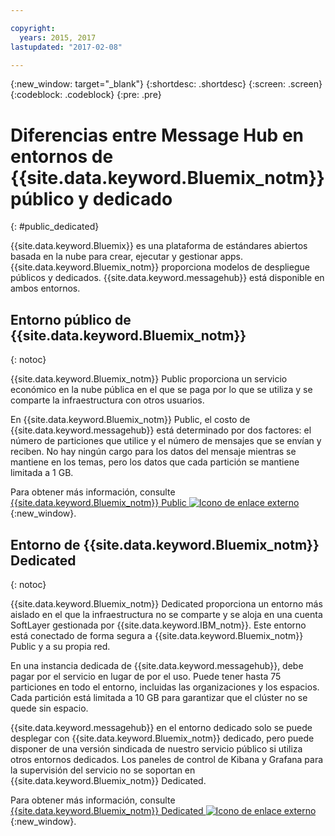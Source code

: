 ```yaml
---

copyright:
  years: 2015, 2017
lastupdated: "2017-02-08"

---
```


{:new_window: target="_blank"}
{:shortdesc: .shortdesc}
{:screen: .screen}
{:codeblock: .codeblock}
{:pre: .pre}

# Diferencias entre Message Hub en entornos de {{site.data.keyword.Bluemix_notm}} público y dedicado
{: #public_dedicated}

{{site.data.keyword.Bluemix}} es una plataforma de estándares abiertos basada en la nube para crear, ejecutar y gestionar apps. {{site.data.keyword.Bluemix_notm}} proporciona modelos de despliegue públicos y dedicados. {{site.data.keyword.messagehub}} está disponible en ambos entornos.

## Entorno público de {{site.data.keyword.Bluemix_notm}}
{: notoc}

{{site.data.keyword.Bluemix_notm}} Public proporciona un servicio económico en la nube pública en el que se paga por lo que se utiliza y se comparte la infraestructura con otros usuarios.

En {{site.data.keyword.Bluemix_notm}} Public, el costo de {{site.data.keyword.messagehub}} está determinado por dos factores: el número de particiones que utilice y el número de mensajes que se envían y reciben. No hay ningún cargo para los datos del mensaje mientras se mantiene en los temas, pero los datos que cada partición se mantiene limitada a 1 GB.

Para obtener más información, consulte [{{site.data.keyword.Bluemix_notm}} Public ![Icono de enlace externo](../../icons/launch-glyph.svg "Icono de enlace externo")](https://www.ibm.com/cloud-computing/bluemix/public){:new_window}.


## Entorno de {{site.data.keyword.Bluemix_notm}} Dedicated
{: notoc}

{{site.data.keyword.Bluemix_notm}} Dedicated proporciona un entorno más aislado en el que la infraestructura no se comparte y se aloja en una cuenta SoftLayer gestionada por {{site.data.keyword.IBM_notm}}. Este entorno está conectado de forma segura a {{site.data.keyword.Bluemix_notm}} Public y a su propia red.

En una instancia dedicada de {{site.data.keyword.messagehub}}, debe pagar por el servicio en lugar de por el uso. Puede tener hasta 75 particiones en todo el entorno, incluidas las organizaciones y los espacios. Cada partición está limitada a 10 GB para garantizar que el clúster no se quede sin espacio.

{{site.data.keyword.messagehub}} en el entorno dedicado solo se puede desplegar con {{site.data.keyword.Bluemix_notm}} dedicado, pero puede disponer de una versión sindicada de nuestro servicio público si utiliza otros entornos dedicados.
Los paneles de control de Kibana y Grafana para la supervisión del servicio no se soportan en {{site.data.keyword.Bluemix_notm}} Dedicated.

Para obtener más información, consulte [{{site.data.keyword.Bluemix_notm}} Dedicated ![Icono de enlace externo](../../icons/launch-glyph.svg "Icono de enlace externo")](http://www.ibm.com/cloud-computing/bluemix/dedicated/){:new_window}.


